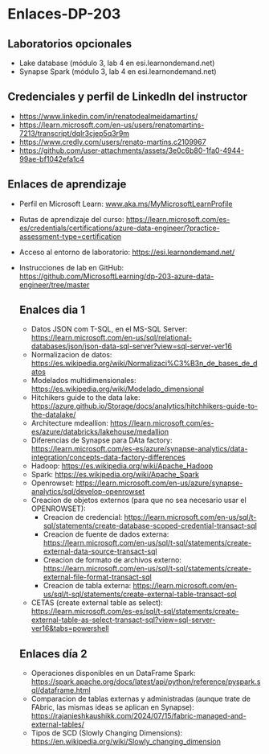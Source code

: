# Enlaces-DP-203

## Laboratorios opcionales
- Lake database (módulo 3, lab 4 en esi.learnondemand.net)
- Synapse Spark (módulo 3, lab 4 en esi.learnondemand.net)
## Credenciales y perfil de LinkedIn del instructor
- https://www.linkedin.com/in/renatodealmeidamartins/
- https://learn.microsoft.com/en-us/users/renatomartins-7213/transcript/dqlr3cjep5q3r9m
- https://www.credly.com/users/renato-martins.c2109967
- https://github.com/user-attachments/assets/3e0c6b80-1fa0-4944-99ae-bf1042efa1c4

## Enlaces de aprendizaje
- Perfil en Microsoft Learn: www.aka.ms/MyMicrosoftLearnProfile
- Rutas de aprendizaje del curso: https://learn.microsoft.com/es-es/credentials/certifications/azure-data-engineer/?practice-assessment-type=certification
- Acceso al entorno de laboratorio: https://esi.learnondemand.net/
- Instrucciones de lab en GitHub: https://github.com/MicrosoftLearning/dp-203-azure-data-engineer/tree/master

  ## Enalces dia 1
  - Datos JSON com T-SQL, en el MS-SQL Server: https://learn.microsoft.com/en-us/sql/relational-databases/json/json-data-sql-server?view=sql-server-ver16
  - Normalizacion de datos: https://es.wikipedia.org/wiki/Normalizaci%C3%B3n_de_bases_de_datos
  - Modelados multidimensionales: https://es.wikipedia.org/wiki/Modelado_dimensional
  - Hitchikers guide to the data lake: https://azure.github.io/Storage/docs/analytics/hitchhikers-guide-to-the-datalake/
  - Architecture mdeallion: https://learn.microsoft.com/es-es/azure/databricks/lakehouse/medallion
  - Diferencias de Synapse para DAta factory: https://learn.microsoft.com/es-es/azure/synapse-analytics/data-integration/concepts-data-factory-differences
  - Hadoop: https://es.wikipedia.org/wiki/Apache_Hadoop
  - Spark: https://es.wikipedia.org/wiki/Apache_Spark
  - Openrowset: https://learn.microsoft.com/en-us/azure/synapse-analytics/sql/develop-openrowset
  - Creacion de objetos externos (para que no sea necesario usar el OPENROWSET):
    - Creacion de credencial: https://learn.microsoft.com/en-us/sql/t-sql/statements/create-database-scoped-credential-transact-sql
    - Creacion de fuente de dados externa: https://learn.microsoft.com/en-us/sql/t-sql/statements/create-external-data-source-transact-sql
    - Creacion de formato de archivos externo: https://learn.microsoft.com/en-us/sql/t-sql/statements/create-external-file-format-transact-sql
    - Creacion de tabla externa: https://learn.microsoft.com/en-us/sql/t-sql/statements/create-external-table-transact-sql
  - CETAS (create external table as select): https://learn.microsoft.com/es-es/sql/t-sql/statements/create-external-table-as-select-transact-sql?view=sql-server-ver16&tabs=powershell
 
  ## Enlaces día 2
  - Operaciones disponibles en un DataFrame Spark: https://spark.apache.org/docs/latest/api/python/reference/pyspark.sql/dataframe.html
  - Comparacion de tablas externas y administradas (aunque trate de FAbric, las mismas ideas se aplican en Synapse): https://rajanieshkaushikk.com/2024/07/15/fabric-managed-and-external-tables/
  - Tipos de SCD (Slowly Changing Dimensions): https://en.wikipedia.org/wiki/Slowly_changing_dimension
